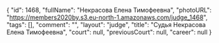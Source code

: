 {
    "id": 1468,
    "fullName": "Некрасова Елена Тимофеевна",
    "photoURL": "https://members2020by.s3.eu-north-1.amazonaws.com/judge_1468",
    "tags": [],
    "comment": "",
    "layout": "judge",
    "title": "Судья Некрасова Елена Тимофеевна",
    "court": null,
    "previousCourt": null,
    "career": null
}